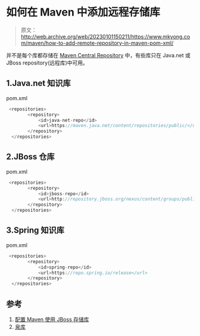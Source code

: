 # 如何在 Maven 中添加远程存储库

> 原文：<http://web.archive.org/web/20230101150211/https://www.mkyong.com/maven/how-to-add-remote-repository-in-maven-pom-xml/>

并不是每个库都存储在 [Maven Central Repository](http://web.archive.org/web/20220906133656/https://www.mkyong.com/maven/where-is-maven-central-repository/) 中，有些库只在 Java.net 或 JBoss repository(远程库)中可用。

## 1.Java.net 知识库

pom.xml

```java
 <repositories>
        <repository>
            <id>java-net-repo</id>
            <url>https://maven.java.net/content/repositories/public/</url>
        </repository>     
  </repositories> 
```

## 2.JBoss 仓库

pom.xml

```java
 <repositories>
        <repository>
            <id>jboss-repo</id>
            <url>http://repository.jboss.org/nexus/content/groups/public/</url>
        </repository>
  </repositories> 
```

## 3.Spring 知识库

pom.xml

```java
 <repositories>
        <repository>
            <id>spring-repo</id>
            <url>https://repo.spring.io/release</url>
        </repository>
  </repositories> 
```

## 参考

1.  [配置 Maven 使用 JBoss 存储库](http://web.archive.org/web/20220906133656/https://developer.jboss.org/wiki/MavenGettingStarted-Developers)
2.  [泉库](http://web.archive.org/web/20220906133656/https://docs.spring.io/spring-android/docs/2.0.0.M3/reference/html/maven.html)

<input type="hidden" id="mkyong-current-postId" value="2261">